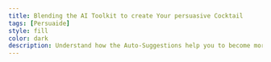 ```yaml
---
title: Blending the AI Toolkit to create Your persuasive Cocktail
tags: [Persuaide]
style: fill
color: dark
description: Understand how the Auto-Suggestions help you to become more Persuasive.
---
```


